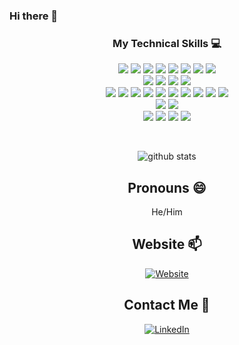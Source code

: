 ### Hi there 👋

<!--
**OhZedTee/OhZedTee** is a ✨ _special_ ✨ repository because its `README.md` (this file) appears on your GitHub profile.

Here are some ideas to get you started:

- 🔭 I’m currently working on ...
- 🌱 I’m currently learning ...
- 👯 I’m looking to collaborate on ...
- 🤔 I’m looking for help with ...
- 💬 Ask me about ...
- 📫 How to reach me: ...
- 😄 Pronouns: ...
- ⚡ Fun fact: ...
-->

<div align="center">

### My Technical Skills :computer:

<img src = "https://img.shields.io/badge/-Python-3776AB?style=flat&logo=Python&logoColor=ffffff"> <img src = "https://img.shields.io/badge/-Go-00ADD8?style=flat&logo=Go&logoColor=ffffff"> <img src="https://img.shields.io/badge/-Java-007396?style=flat&logo=Java&logoColor=ffffff"> <img src="https://img.shields.io/badge/-C%23-659ad2?style=flat"> <img src="https://img.shields.io/badge/-JavaScript-F7DF1E?style=flat&logo=javascript&logoColor=000000"> <img src="https://img.shields.io/badge/--A8B9CC?style=flat&logo=C&logoColor=000000"> <img src="https://img.shields.io/badge/-Spring-6DB33F?style=flat&logo=Spring&logoColor=ffffff"> <img src="https://img.shields.io/badge/-Node%2Ejs-339933?style=flat&logo=Node.js&logoColor=ffffff">
<br />
<img src="https://img.shields.io/badge/-Palo%20Alto%20Panorama-83DA77?style=flat&logo=Palo%20Alto%20Software&logoColor=ffffff"> <img src="https://img.shields.io/badge/-Demisto-success?style=flat"> <img src="https://img.shields.io/badge/-Cisco%20Firepower-1BA0D7?style=flat&logo=Cisco&logoColor=ffffff"> <img src="https://img.shields.io/badge/-solarwinds-important?style=flat"> 
<br />
<img src="https://img.shields.io/badge/-Docker-2496ED?style=flat&logo=Docker&logoColor=ffffff"> <img src="https://img.shields.io/badge/-Kubernetes-326CE5?style=flat&logo=Kubernetes&logoColor=ffffff"> <img src="https://img.shields.io/badge/-Helm-277A9F?style=flat&logo=Helm&logoColor=ffffff"> <img src="https://img.shields.io/badge/-Terraform-623CE4?style=flat&logo=Terraform&logoColor=ffffff"> <img src="https://img.shields.io/badge/-Amazon%20Web%20Services-232F3E?style=flat&logo=Amazon%20AWS&logoColor=ffffff"> <img src="https://img.shields.io/badge/-Google%20Cloud%20Platform-4285F4?style=flat&logo=Google%20Cloud&logoColor=ffffff"> <img src="https://img.shields.io/badge/-Prometheus-E6522C?style=flat&logo=Prometheus&logoColor=ffffff"> <img src="https://img.shields.io/badge/-Grafana-F46800?style=flat&logo=Grafana&logoColor=ffffff"> <img src="https://img.shields.io/badge/-Alert%20Manager-orange?style=flat"> <img src="https://img.shields.io/badge/-CircleCI-343434?style=flat&logo=CircleCI&logoColor=ffffff">
<br />
<img src="https://img.shields.io/badge/-Redis-DC382D?style=flat&logo=Redis&logoColor=ffffff"> <img src="https://img.shields.io/badge/-MYSQL-4d008f?style=flat&logo=MySQL&logoColor=ffffff"> 
<br />
<img src="https://img.shields.io/badge/-Git-F05032?style=flat&logo=Git&logoColor=ffffff"> <img src="https://img.shields.io/badge/-GitLab-FCA121?style=flat&logo=GitLab&logoColor=00000"> <img src="https://img.shields.io/badge/-Scrum-7B16FF?style=flat&logo=AddThis&logoColor=ffffff"> <img src="https://img.shields.io/badge/-Agile%20Development-FF6550?style=flat&logo=AddThis&logoColor=ffffff">


<div align="center" width="50">

<br />

![github stats](https://github-readme-stats.vercel.app/api?username=OhZedTee&show_icons=true)

## Pronouns 😄

<p>He/Him</p>

## Website 📫

<a href="https://www.otalmor.com"><img alt="Website" src="https://img.shields.io/badge/otalmor%2Ecom-Website-FF1B2D?style=flat&logo=Opera&logoColor=ffffff"></a>

##  Contact Me 💬

<a href="https://www.linkedin.com/in/oritalmor/"><img alt="LinkedIn" src="https://img.shields.io/badge/LinkedIn-Ori%20Talmor-blue?style=flat-square&logo=linkedin"></a>
</div>
